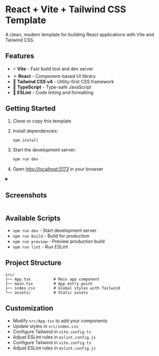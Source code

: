 # React + Vite + Tailwind CSS Template

A clean, modern template for building React applications with Vite and Tailwind CSS.

## Features

- ⚡ **Vite** - Fast build tool and dev server
- ⚛️ **React** - Component-based UI library
- 🎨 **Tailwind CSS v4** - Utility-first CSS framework
- 📝 **TypeScript** - Type-safe JavaScript
- 🔧 **ESLint** - Code linting and formatting

## Getting Started

1. Clone or copy this template
2. Install dependencies:

   ```bash
   npm install
   ```

3. Start the development server:

   ```bash
   npm run dev
   ```

4. Open [http://localhost:5173](http://localhost:5173) in your browser

<details>
   <summary><h2>Screenshots</h2></summary>
<img width="2561" height="1402" alt="image" src="https://github.com/user-attachments/assets/34a2586d-8d93-44f9-8f91-0558c70b6418" />
</details>

## Available Scripts

- `npm run dev` - Start development server
- `npm run build` - Build for production
- `npm run preview` - Preview production build
- `npm run lint` - Run ESLint

## Project Structure

```text
src/
├── App.tsx          # Main app component
├── main.tsx         # App entry point
├── index.css        # Global styles with Tailwind
└── assets/          # Static assets
```

## Customization

- Modify `src/App.tsx` to add your components
- Update styles in `src/index.css`
- Configure Tailwind in `vite.config.ts`
- Adjust ESLint rules in `eslint.config.js`
- Configure Tailwind in `vite.config.ts`
- Adjust ESLint rules in `eslint.config.js`
